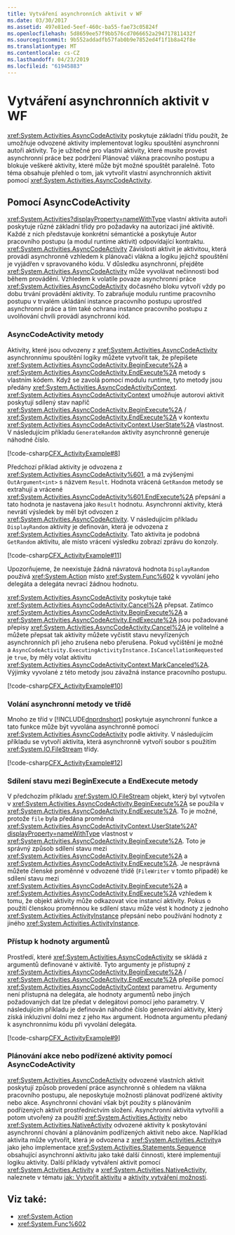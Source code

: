 ```yaml
---
title: Vytváření asynchronních aktivit v WF
ms.date: 03/30/2017
ms.assetid: 497e81ed-5eef-460c-ba55-fae73c05824f
ms.openlocfilehash: 5d8659ee57f9bb576cd7066652a294717811432f
ms.sourcegitcommit: 9b552addadfb57fab0b9e7852ed4f1f1b8a42f8e
ms.translationtype: MT
ms.contentlocale: cs-CZ
ms.lasthandoff: 04/23/2019
ms.locfileid: "61945883"
---
```

# <a name="creating-asynchronous-activities-in-wf"></a>Vytváření asynchronních aktivit v WF
<xref:System.Activities.AsyncCodeActivity> poskytuje základní třídu použít, že umožňuje odvozené aktivity implementovat logiku spouštění asynchronní autoři aktivity. To je užitečné pro vlastní aktivity, které musíte provést asynchronní práce bez podržení Plánovač vlákna pracovního postupu a blokuje veškeré aktivity, které může být možné spouštět paralelně. Toto téma obsahuje přehled o tom, jak vytvořit vlastní asynchronních aktivit pomocí <xref:System.Activities.AsyncCodeActivity>.  
  
## <a name="using-asynccodeactivity"></a>Pomocí AsyncCodeActivity  
 <xref:System.Activities?displayProperty=nameWithType> vlastní aktivita autoři poskytuje různé základní třídy pro požadavky na autorizaci jiné aktivitě. Každé z nich představuje konkrétní sémantické a poskytuje Autor pracovního postupu (a modul runtime aktivit) odpovídající kontraktu. <xref:System.Activities.AsyncCodeActivity> Závislosti aktivit je aktivitou, která provádí asynchronně vzhledem k plánovači vlákna a logiku jejichž spouštění je vyjádřen v spravovaného kódu. V důsledku asynchronní, přejděte <xref:System.Activities.AsyncCodeActivity> může vyvolávat nečinnosti bod během provádění. Vzhledem k volatile povaze asynchronní práce <xref:System.Activities.AsyncCodeActivity> dočasného bloku vytvoří vždy po dobu trvání provádění aktivity. To zabraňuje modulu runtime pracovního postupu v trvalém ukládání instance pracovního postupu uprostřed asynchronní práce a tím také ochrana instance pracovního postupu z uvolňování chvíli provádí asynchronní kód.  
  
### <a name="asynccodeactivity-methods"></a>AsyncCodeActivity metody  
 Aktivity, které jsou odvozeny z <xref:System.Activities.AsyncCodeActivity> asynchronnímu spouštění logiky můžete vytvořit tak, že přepíšete <xref:System.Activities.AsyncCodeActivity.BeginExecute%2A> a <xref:System.Activities.AsyncCodeActivity.EndExecute%2A> metody s vlastním kódem. Když se zavolá pomocí modulu runtime, tyto metody jsou předány <xref:System.Activities.AsyncCodeActivityContext>. <xref:System.Activities.AsyncCodeActivityContext> umožňuje autorovi aktivit poskytují sdílený stav napříč <xref:System.Activities.AsyncCodeActivity.BeginExecute%2A> /  <xref:System.Activities.AsyncCodeActivity.EndExecute%2A> v kontextu <xref:System.Activities.AsyncCodeActivityContext.UserState%2A> vlastnost. V následujícím příkladu `GenerateRandom` aktivity asynchronně generuje náhodné číslo.  
  
 [!code-csharp[CFX_ActivityExample#8](~/samples/snippets/csharp/VS_Snippets_CFX/CFX_ActivityExample/cs/Program.cs#8)]  
  
 Předchozí příklad aktivity je odvozena z <xref:System.Activities.AsyncCodeActivity%601>, a má zvýšenými `OutArgument<int>` s názvem `Result`. Hodnota vrácená `GetRandom` metody se extrahují a vrácené <xref:System.Activities.AsyncCodeActivity%601.EndExecute%2A> přepsání a tato hodnota je nastavena jako `Result` hodnotu. Asynchronní aktivity, která nevrátí výsledek by měl být odvozen z <xref:System.Activities.AsyncCodeActivity>. V následujícím příkladu `DisplayRandom` aktivity je definován, která je odvozena z <xref:System.Activities.AsyncCodeActivity>. Tato aktivita je podobná `GetRandom` aktivitu, ale místo vrácení výsledku zobrazí zprávu do konzoly.  
  
 [!code-csharp[CFX_ActivityExample#11](~/samples/snippets/csharp/VS_Snippets_CFX/CFX_ActivityExample/cs/Program.cs#11)]  
  
 Upozorňujeme, že neexistuje žádná návratová hodnota `DisplayRandom` používá <xref:System.Action> místo <xref:System.Func%602> k vyvolání jeho delegáta a delegáta nevrací žádnou hodnotu.  
  
 <xref:System.Activities.AsyncCodeActivity> poskytuje také <xref:System.Activities.AsyncCodeActivity.Cancel%2A> přepsat. Zatímco <xref:System.Activities.AsyncCodeActivity.BeginExecute%2A> a <xref:System.Activities.AsyncCodeActivity.EndExecute%2A> jsou požadované přepisy <xref:System.Activities.AsyncCodeActivity.Cancel%2A> je volitelné a můžete přepsat tak aktivity můžete vyčistit stavu nevyřízených asynchronních při jeho zrušena nebo přerušena. Pokud vyčištění je možné a `AsyncCodeActivity.ExecutingActivityInstance.IsCancellationRequested` je `true`, by měly volat aktivitu <xref:System.Activities.AsyncCodeActivityContext.MarkCanceled%2A>. Výjimky vyvolané z této metody jsou závažná instance pracovního postupu.  
  
 [!code-csharp[CFX_ActivityExample#10](~/samples/snippets/csharp/VS_Snippets_CFX/CFX_ActivityExample/cs/Program.cs#10)]  
  
### <a name="invoking-asynchronous-methods-on-a-class"></a>Volání asynchronní metody ve třídě  
 Mnoho ze tříd v [!INCLUDE[dnprdnshort](../../../includes/dnprdnshort-md.md)] poskytuje asynchronní funkce a tato funkce může být vyvolána asynchronně pomocí <xref:System.Activities.AsyncCodeActivity> podle aktivity. V následujícím příkladu se vytvoří aktivita, která asynchronně vytvoří soubor s použitím <xref:System.IO.FileStream> třídy.  
  
 [!code-csharp[CFX_ActivityExample#12](~/samples/snippets/csharp/VS_Snippets_CFX/CFX_ActivityExample/cs/Program.cs#12)]  
  
### <a name="sharing-state-between-the-beginexecute-and-endexecute-methods"></a>Sdílení stavu mezi BeginExecute a EndExecute metody  
 V předchozím příkladu <xref:System.IO.FileStream> objekt, který byl vytvořen v <xref:System.Activities.AsyncCodeActivity.BeginExecute%2A> se použila v <xref:System.Activities.AsyncCodeActivity.EndExecute%2A>. To je možné, protože `file` byla předána proměnná <xref:System.Activities.AsyncCodeActivityContext.UserState%2A?displayProperty=nameWithType> vlastnost v <xref:System.Activities.AsyncCodeActivity.BeginExecute%2A>. Toto je správný způsob sdílení stavu mezi <xref:System.Activities.AsyncCodeActivity.BeginExecute%2A> a <xref:System.Activities.AsyncCodeActivity.EndExecute%2A>. Je nesprávná můžete členské proměnné v odvozené třídě (`FileWriter` v tomto případě) ke sdílení stavu mezi <xref:System.Activities.AsyncCodeActivity.BeginExecute%2A> a <xref:System.Activities.AsyncCodeActivity.EndExecute%2A> vzhledem k tomu, že objekt aktivity může odkazovat více instancí aktivity. Pokus o použití členskou proměnnou ke sdílení stavu může vést k hodnoty z jednoho <xref:System.Activities.ActivityInstance> přepsání nebo používání hodnoty z jiného <xref:System.Activities.ActivityInstance>.  
  
### <a name="accessing-argument-values"></a>Přístup k hodnoty argumentů  
 Prostředí, které <xref:System.Activities.AsyncCodeActivity> se skládá z argumentů definované v aktivitě. Tyto argumenty je přístupný z <xref:System.Activities.AsyncCodeActivity.BeginExecute%2A> / <xref:System.Activities.AsyncCodeActivity.EndExecute%2A> přepíše pomocí <xref:System.Activities.AsyncCodeActivityContext> parametru. Argumenty není přístupná na delegáta, ale hodnoty argumentů nebo jiných požadovaných dat lze předat v delegátovi pomocí jeho parametry. V následujícím příkladu je definován náhodné číslo generování aktivity, který získá inkluzivní dolní mez z jeho `Max` argument. Hodnota argumentu předaný k asynchronnímu kódu při vyvolání delegáta.  
  
 [!code-csharp[CFX_ActivityExample#9](~/samples/snippets/csharp/VS_Snippets_CFX/CFX_ActivityExample/cs/Program.cs#9)]  
  
### <a name="scheduling-actions-or-child-activities-using-asynccodeactivity"></a>Plánování akce nebo podřízené aktivity pomocí AsyncCodeActivity  
 <xref:System.Activities.AsyncCodeActivity> odvozené vlastních aktivit poskytují způsob provedení práce asynchronně s ohledem na vlákna pracovního postupu, ale neposkytuje možnosti plánovat podřízené aktivity nebo akce. Asynchronní chování však být použity s plánováním podřízených aktivit prostřednictvím složení. Asynchronní aktivita vytvořili a potom utvořený za použití <xref:System.Activities.Activity> nebo <xref:System.Activities.NativeActivity> odvozené aktivity k poskytování asynchronní chování a plánováním podřízených aktivit nebo akce. Například aktivita může vytvořit, která je odvozena z <xref:System.Activities.Activity>a jako jeho implementace <xref:System.Activities.Statements.Sequence> obsahující asynchronní aktivitu jako také další činnosti, které implementují logiku aktivity. Další příklady vytváření aktivit pomocí <xref:System.Activities.Activity> a <xref:System.Activities.NativeActivity>, naleznete v tématu [jak: Vytvořit aktivitu](how-to-create-an-activity.md) a [aktivity vytváření možnosti](activity-authoring-options-in-wf.md).  
  
## <a name="see-also"></a>Viz také:

- <xref:System.Action>
- <xref:System.Func%602>
